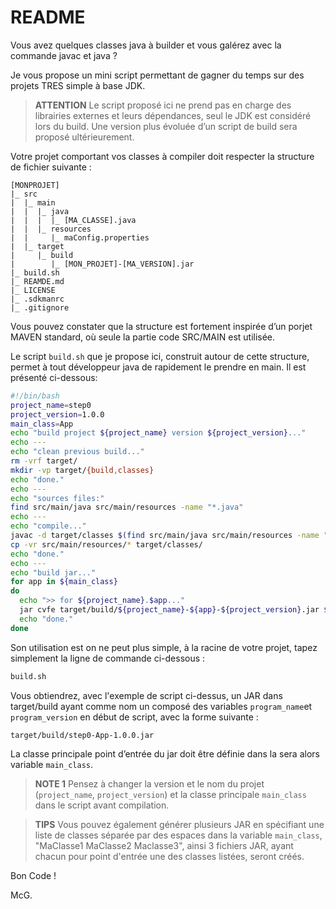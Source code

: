 # README

Vous avez quelques classes java à builder et vous galérez avec la commande javac et java ?

Je vous propose un mini script permettant de gagner du temps sur des projets TRES simple à base JDK.

> **ATTENTION** Le script proposé ici ne prend pas en charge des librairies externes et leurs dépendances, seul le JDK
> est considéré lors du build. Une version plus évoluée d’un script de build sera proposé ultérieurement.

Votre projet comportant vos classes à compiler doit respecter la structure de fichier suivante :

```text
[MONPROJET]
|_ src
|  |_ main
|  |  |_ java
|  |  |  |_ [MA_CLASSE].java
|  |  |_ resources
|  |     |_ maConfig.properties
|  |_ target
|     |_ build
|        |_ [MON_PROJET]-[MA_VERSION].jar
|_ build.sh
|_ REAMDE.md
|_ LICENSE
|_ .sdkmanrc
|_ .gitignore
```

Vous pouvez constater que la structure est fortement inspirée d’un porjet MAVEN standard, où seule la partie code
SRC/MAIN est utilisée.

Le script `build.sh` que je propose ici, construit autour de cette structure, permet à tout développeur java de
rapidement le prendre en main. Il est présenté ci-dessous:

```bash
#!/bin/bash
project_name=step0
project_version=1.0.0
main_class=App
echo "build project ${project_name} version ${project_version}..."
echo ---
echo "clean previous build..."
rm -vrf target/
mkdir -vp target/{build,classes}
echo "done."
echo ---
echo "sources files:"
find src/main/java src/main/resources -name "*.java"
echo ---
echo "compile..."
javac -d target/classes $(find src/main/java src/main/resources -name "*.java")
cp -vr src/main/resources/* target/classes/
echo "done."
echo ---
echo "build jar..."
for app in ${main_class}
do
  echo ">> for ${project_name}.$app..."
  jar cvfe target/build/${project_name}-${app}-${project_version}.jar $app -C target/classes .
  echo "done."
done
```

Son utilisation est on ne peut plus simple, à la racine de votre projet, tapez simplement la ligne de commande
ci-dessous :

```bash
build.sh
```

Vous obtiendrez, avec l'exemple de script ci-dessus, un JAR dans target/build ayant comme nom un composé des variables
`program_name`et `program_version` en début de script, avec la forme suivante :

```bash
target/build/step0-App-1.0.0.jar
```

La classe principale point d’entrée du jar doit être définie dans la sera alors variable `main_class`.

> **NOTE 1** Pensez à changer la version et le nom du projet (`project_name`, `project_version`) et la classe principale
`main_class` dans le script avant compilation.

> **TIPS** Vous pouvez également générer plusieurs JAR en spécifiant une liste de classes séparée par des espaces dans
> la variable `main_class`, "MaClasse1 MaClasse2 Maclasse3", ainsi 3 fichiers JAR, ayant chacun pour point d'entrée une
> des classes listées, seront créés.

Bon Code !

McG.
